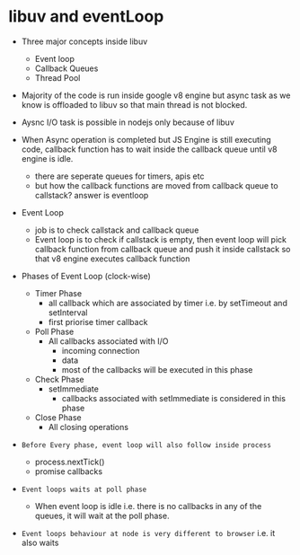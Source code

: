 # libuv and eventLoop
- Three major concepts inside libuv
    - Event loop
    - Callback Queues
    - Thread Pool

- Majority of the code is run inside google v8 engine but async task as we know is offloaded to libuv so that main thread is not blocked.
- Aysnc I/O task is possible in nodejs only because of libuv
- When Async operation is completed but JS Engine is still executing code, callback function has to wait inside the callback queue until v8 engine is idle.
    - there are seperate queues for timers, apis etc
    - but how the callback functions are moved from callback queue to callstack? answer is eventloop
- Event Loop
    - job is to check callstack and callback queue
    - Event loop is to check if callstack is empty, then event loop will pick callback function from callback queue and push it inside callstack so that v8 engine executes callback function

- Phases of Event Loop (clock-wise)
    - Timer Phase
        - all callback which are associated by timer i.e. by setTimeout and setInterval
        - first priorise timer callback
    - Poll Phase
        - All callbacks associated with I/O 
            - incoming connection
            - data
            - most of the callbacks will be executed in this phase
    - Check Phase
        - setImmediate
            - callbacks associated with setImmediate is considered in this phase
    - Close Phase
        - All closing operations

-  `Before Every phase, event loop will also follow inside process`
    - process.nextTick()
    - promise callbacks

- `Event loops waits at poll phase`
    - When event loop is idle i.e. there is no callbacks in any of the queues, it will wait at the poll phase.

- `Event loops behaviour at node is very different to browser` i.e. it also waits